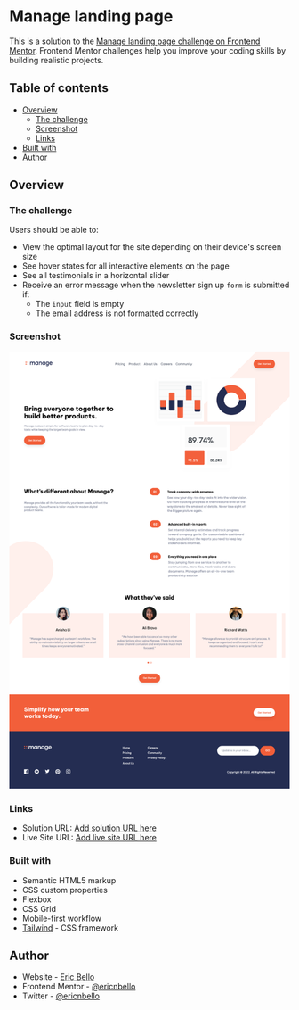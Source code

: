 # Manage landing page

This is a solution to the [Manage landing page challenge on Frontend Mentor](https://www.frontendmentor.io/challenges/manage-landing-page-SLXqC6P5). Frontend Mentor challenges help you improve your coding skills by building realistic projects. 

## Table of contents

- [Overview](#overview)
  - [The challenge](#the-challenge)
  - [Screenshot](#screenshot)
  - [Links](#links)
- [Built with](#built-with)
- [Author](#author)

## Overview

### The challenge

Users should be able to:

- View the optimal layout for the site depending on their device's screen size
- See hover states for all interactive elements on the page
- See all testimonials in a horizontal slider
- Receive an error message when the newsletter sign up `form` is submitted if:
  - The `input` field is empty
  - The email address is not formatted correctly

### Screenshot

![](./manage-screenshot.png)

### Links

- Solution URL: [Add solution URL here](https://github.com/ericnbello/manage-landing-page)
- Live Site URL: [Add live site URL here](https://manage-landing-page-ericnbello.netlify.app)

### Built with

- Semantic HTML5 markup
- CSS custom properties
- Flexbox
- CSS Grid
- Mobile-first workflow
- [Tailwind](https://tailwindcss.com/) - CSS framework

## Author

- Website - [Eric Bello](https://www.ericnbello.com)
- Frontend Mentor - [@ericnbello](https://www.frontendmentor.io/profile/ericnbello)
- Twitter - [@ericnbello](https://www.twitter.com/ericnbello)